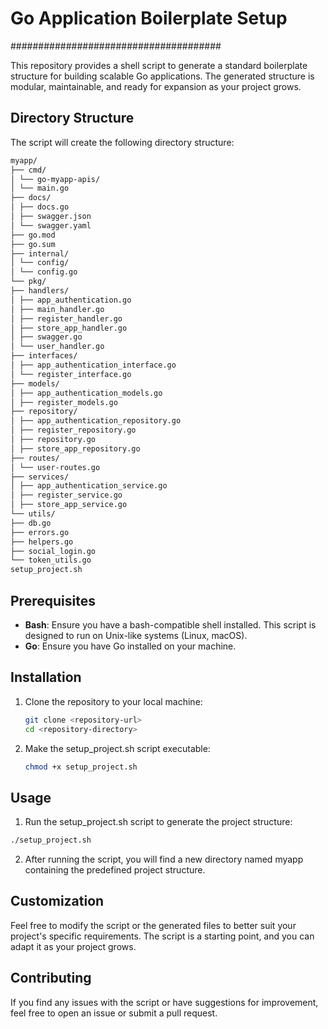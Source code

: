 # Go Application Boilerplate Setup
######################################

This repository provides a shell script to generate a standard boilerplate structure for building scalable Go applications. The generated structure is modular, maintainable, and ready for expansion as your project grows.

## Directory Structure

The script will create the following directory structure:
```bash
myapp/
├── cmd/
│ └── go-myapp-apis/
│ └── main.go
├── docs/
│ ├── docs.go
│ ├── swagger.json
│ └── swagger.yaml
├── go.mod
├── go.sum
├── internal/
│ └── config/
│ └── config.go
└── pkg/
├── handlers/
│ ├── app_authentication.go
│ ├── main_handler.go
│ ├── register_handler.go
│ ├── store_app_handler.go
│ ├── swagger.go
│ └── user_handler.go
├── interfaces/
│ ├── app_authentication_interface.go
│ └── register_interface.go
├── models/
│ ├── app_authentication_models.go
│ ├── register_models.go
├── repository/
│ ├── app_authentication_repository.go
│ ├── register_repository.go
│ ├── repository.go
│ ├── store_app_repository.go
├── routes/
│ └── user-routes.go
├── services/
│ ├── app_authentication_service.go
│ ├── register_service.go
│ ├── store_app_service.go
└── utils/
├── db.go
├── errors.go
├── helpers.go
├── social_login.go
└── token_utils.go
setup_project.sh
```

## Prerequisites

- **Bash**: Ensure you have a bash-compatible shell installed. This script is designed to run on Unix-like systems (Linux, macOS). 
- **Go**: Ensure you have Go installed on your machine.

## Installation

1. Clone the repository to your local machine:
   ```bash
   git clone <repository-url>
   cd <repository-directory>
   ```
   
2. Make the setup_project.sh script executable:
   ```bash 
   chmod +x setup_project.sh
   ```
   
## Usage
1. Run the setup_project.sh script to generate the project structure:
```bash
./setup_project.sh
```
2. After running the script, you will find a new directory named myapp containing the predefined project structure.

## Customization
Feel free to modify the script or the generated files to better suit your project's specific requirements. The script is a starting point, and you can adapt it as your project grows.

## Contributing
If you find any issues with the script or have suggestions for improvement, feel free to open an issue or submit a pull request.


